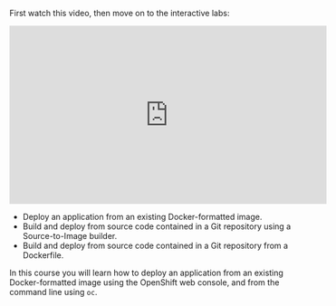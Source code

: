 First watch this video, then move on to the interactive labs:

<iframe width="560" height="315" src="https://www.youtube.com/embed/gcfjWF_H5SU" frameborder="0" allowfullscreen></iframe>

* Deploy an application from an existing Docker-formatted image.
* Build and deploy from source code contained in a Git repository using a Source-to-Image builder.
* Build and deploy from source code contained in a Git repository from a Dockerfile.

In this course you will learn how to deploy an application from an existing
Docker-formatted image using the OpenShift web console, and from the command
line using ``oc``.
